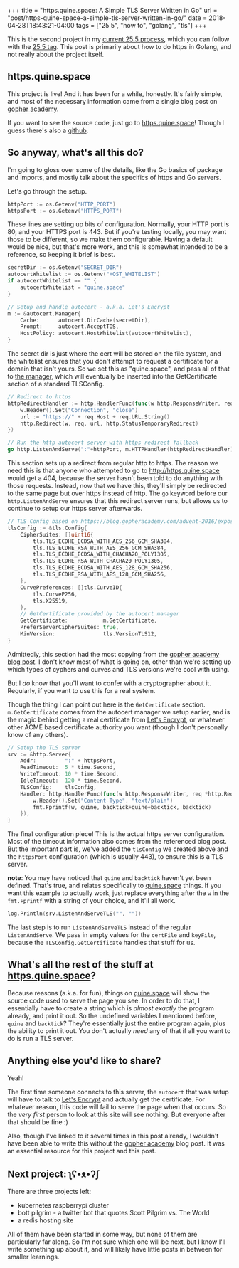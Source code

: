 +++
title = "https.quine.space: A Simple TLS Server Written in Go"
url = "post/https-quine-space-a-simple-tls-server-written-in-go/"
date = 2018-04-28T18:43:21-04:00
tags = ["25 5", "how to", "golang", "tls"]
+++

This is the second project in my [current 25:5 process](/post/starting-25-5),
which you can follow with the [25:5 tag](/tags/25-5/).
This post is primarily about how to do https in Golang, and not really about the
project itself.

## https.quine.space

This project is live!
And it has been for a while, honestly.
It's fairly simple, and most of the necessary information came from a single
blog post on [gopher academy][].

If you want to see the source code, just go to [https.quine.space][]!
Though I guess there's also a
[github](https://github.com/ifo/quine.space/blob/master/https/https.quine.space.go).

## So anyway, what's all this do?

I'm going to gloss over some of the details, like the Go basics of package and
imports, and mostly talk about the specifics of https and Go servers.

Let's go through the setup.

```go
httpPort := os.Getenv("HTTP_PORT")
httpsPort := os.Getenv("HTTPS_PORT")
```
These lines are setting up bits of configuration.
Normally, your HTTP port is 80, and your HTTPS port is 443.
But if you're testing locally, you may want those to be different, so we make
them configurable.
Having a default would be nice, but that's more work, and this is somewhat
intended to be a reference, so keeping it brief is best.

```go
secretDir := os.Getenv("SECRET_DIR")
autocertWhitelist := os.Getenv("HOST_WHITELIST")
if autocertWhitelist == "" {
	autocertWhitelist = "quine.space"
}

// Setup and handle autocert - a.k.a. Let's Encrypt
m := &autocert.Manager{
	Cache:      autocert.DirCache(secretDir),
	Prompt:     autocert.AcceptTOS,
	HostPolicy: autocert.HostWhitelist(autocertWhitelist),
}
```

The secret dir is just where the cert will be stored on the file system, and the
whitelist ensures that you don't attempt to request a certificate for a domain
that isn't yours.
So we set this as "quine.space", and pass all of that to [the
manager](https://godoc.org/golang.org/x/crypto/acme/autocert), which will
eventually be inserted into the GetCertificate section of a standard TLSConfig.

```go
// Redirect to https
httpRedirectHandler := http.HandlerFunc(func(w http.ResponseWriter, req *http.Request) {
	w.Header().Set("Connection", "close")
	url := "https://" + req.Host + req.URL.String()
	http.Redirect(w, req, url, http.StatusTemporaryRedirect)
})

// Run the http autocert server with https redirect fallback
go http.ListenAndServe(":"+httpPort, m.HTTPHandler(httpRedirectHandler))
```

This section sets up a redirect from regular http to https.
The reason we need this is that anyone who attempted to go to
http://https.quine.space would get a 404, because the server hasn't been told to
do anything with those requests.
Instead, now that we have this, they'll simply be redirected to the same page
but over https instead of http.
The `go` keyword before our `http.ListenAndServe` ensures that this redirect
server runs, but allows us to continue to setup our https server afterwards.

```go
// TLS Config based on https://blog.gopheracademy.com/advent-2016/exposing-go-on-the-internet/
tlsConfig := &tls.Config{
	CipherSuites: []uint16{
		tls.TLS_ECDHE_ECDSA_WITH_AES_256_GCM_SHA384,
		tls.TLS_ECDHE_RSA_WITH_AES_256_GCM_SHA384,
		tls.TLS_ECDHE_ECDSA_WITH_CHACHA20_POLY1305,
		tls.TLS_ECDHE_RSA_WITH_CHACHA20_POLY1305,
		tls.TLS_ECDHE_ECDSA_WITH_AES_128_GCM_SHA256,
		tls.TLS_ECDHE_RSA_WITH_AES_128_GCM_SHA256,
	},
	CurvePreferences: []tls.CurveID{
		tls.CurveP256,
		tls.X25519,
	},
	// GetCertificate provided by the autocert manager
	GetCertificate:           m.GetCertificate,
	PreferServerCipherSuites: true,
	MinVersion:               tls.VersionTLS12,
}
```

Admittedly, this section had the most copying from the [gopher academy blog
post][gopher academy].
I don't know most of what is going on, other than we're setting up which types
of cyphers and curves and TLS versions we're cool with using.

But I *do* know that you'll want to confer with a cryptographer about it.
Regularly, if you want to use this for a real system.

Though the thing I can point out here is the `GetCertificate` section.
`m.GetCertificate` comes from the autocert manager we setup earlier, and is the
magic behind getting a real certificate from [Let's Encrypt][], or whatever
other ACME based certificate authority you want (though I don't personally know
of any others).

```go
// Setup the TLS server
srv := &http.Server{
	Addr:         ":" + httpsPort,
	ReadTimeout:  5 * time.Second,
	WriteTimeout: 10 * time.Second,
	IdleTimeout:  120 * time.Second,
	TLSConfig:    tlsConfig,
	Handler: http.HandlerFunc(func(w http.ResponseWriter, req *http.Request) {
		w.Header().Set("Content-Type", "text/plain")
		fmt.Fprintf(w, quine, backtick+quine+backtick, backtick)
	}),
}
```

The final configuration piece!
This is the actual https server configuration.
Most of the timeout information also comes from the referenced blog post.
But the important part is, we've added the `tlsConfig` we created above and the
`httpsPort` configuration (which is usually 443), to ensure this is a TLS
server.

**note**: You may have noticed that `quine` and `backtick` haven't yet been
defined.
That's true, and relates specifically to [quine.space][] things.
If you want this example to actually work, just replace everything after the `w`
in the `fmt.Fprintf` with a string of your choice, and it'll all work.

```go
log.Println(srv.ListenAndServeTLS("", ""))
```

The last step is to run `ListenAndServeTLS` instead of the regular
`ListenAndServe`.
We pass in empty values for the `certFile` and `keyFile`, because the
`TLSConfig.GetCertificate` handles that stuff for us.

## What's all the rest of the stuff at [https.quine.space][]?

Because reasons (a.k.a. for fun), things on [quine.space][] will show the source
code used to serve the page you see.
In order to do that, I essentially have to create a string which is _almost
exactly_ the program already, and print it out.
So the undefined variables I mentioned before, `quine` and `backtick`?
They're essentially just the entire program again, plus the ability to print it
out.
You don't actually _need_ any of that if all you want to do is run a TLS server.

## Anything else you'd like to share?

Yeah!

The first time someone connects to this server, the `autocert` that was setup
will have to talk to [Let's Encrypt][] and actually get the certificate.
For whatever reason, this code will fail to serve the page when that occurs.
So the _very first_ person to look at this site will see nothing.
But everyone after that should be fine :)

Also, though I've linked to it several times in this post already, I wouldn't
have been able to write this without the [gopher academy][] blog post.
It was an essential resource for this project and this post.

## Next project: ʅʕ•ᴥ•ʔʃ

There are three projects left:

- kubernetes raspberrypi cluster
- bott pilgrim - a twitter bot that quotes Scott Pilgrim vs. The World
- a redis hosting site

All of them have been started in some way, but none of them are particularly far
along.
So I'm not sure which one will be next, but I know I'll write something up about
it, and will likely have little posts in between for smaller learnings.

[quine.space]: https://quine.space
[https.quine.space]: https://https.quine.space
[gopher academy]: https://blog.gopheracademy.com/advent-2016/exposing-go-on-the-internet/
[Let's Encrypt]: https://letsencrypt.org/
